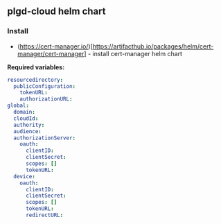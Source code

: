 
## plgd-cloud helm chart

### Install

- (https://cert-manager.io/)[https://artifacthub.io/packages/helm/cert-manager/cert-manager] - install cert-manager helm chart

**Required variables:**

```yaml
resourcedirectory:
  publicConfiguration:
    tokenURL: 
    authorizationURL: 
global:
  domain: 
  cloudId: 
  authority: 
  audience: 
  authorizationServer:
    oauth:
      clientID: 
      clientSecret: 
      scopes: []
      tokenURL: 
  device:
    oauth:
      clientID: 
      clientSecret:
      scopes: []
      tokenURL: 
      redirectURL: 

```